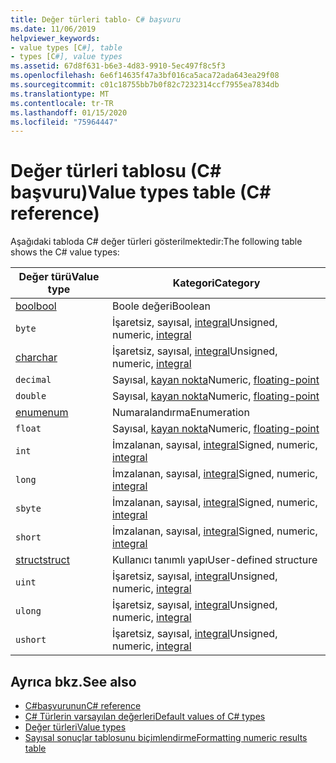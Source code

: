 ```yaml
---
title: Değer türleri tablo- C# başvuru
ms.date: 11/06/2019
helpviewer_keywords:
- value types [C#], table
- types [C#], value types
ms.assetid: 67d8f631-b6e3-4d83-9910-5ec497f8c5f3
ms.openlocfilehash: 6e6f14635f47a3bf016ca5aca72ada643ea29f08
ms.sourcegitcommit: c01c18755bb7b0f82c7232314ccf7955ea7834db
ms.translationtype: MT
ms.contentlocale: tr-TR
ms.lasthandoff: 01/15/2020
ms.locfileid: "75964447"
---
```

# <a name="value-types-table-c-reference"></a><span data-ttu-id="9f2e7-102">Değer türleri tablosu (C# başvuru)</span><span class="sxs-lookup"><span data-stu-id="9f2e7-102">Value types table (C# reference)</span></span>

<span data-ttu-id="9f2e7-103">Aşağıdaki tabloda C# değer türleri gösterilmektedir:</span><span class="sxs-lookup"><span data-stu-id="9f2e7-103">The following table shows the C# value types:</span></span>

|<span data-ttu-id="9f2e7-104">Değer türü</span><span class="sxs-lookup"><span data-stu-id="9f2e7-104">Value type</span></span>|<span data-ttu-id="9f2e7-105">Kategori</span><span class="sxs-lookup"><span data-stu-id="9f2e7-105">Category</span></span>|
|----------------|--------------|
|[<span data-ttu-id="9f2e7-106">bool</span><span class="sxs-lookup"><span data-stu-id="9f2e7-106">bool</span></span>](../builtin-types/bool.md)|<span data-ttu-id="9f2e7-107">Boole değeri</span><span class="sxs-lookup"><span data-stu-id="9f2e7-107">Boolean</span></span>|
|`byte`|<span data-ttu-id="9f2e7-108">İşaretsiz, sayısal, [integral](../builtin-types/integral-numeric-types.md)</span><span class="sxs-lookup"><span data-stu-id="9f2e7-108">Unsigned, numeric, [integral](../builtin-types/integral-numeric-types.md)</span></span>|
|[<span data-ttu-id="9f2e7-109">char</span><span class="sxs-lookup"><span data-stu-id="9f2e7-109">char</span></span>](../builtin-types/char.md)|<span data-ttu-id="9f2e7-110">İşaretsiz, sayısal, [integral](../builtin-types/integral-numeric-types.md)</span><span class="sxs-lookup"><span data-stu-id="9f2e7-110">Unsigned, numeric, [integral](../builtin-types/integral-numeric-types.md)</span></span>|
|`decimal`|<span data-ttu-id="9f2e7-111">Sayısal, [kayan nokta](../builtin-types/floating-point-numeric-types.md)</span><span class="sxs-lookup"><span data-stu-id="9f2e7-111">Numeric, [floating-point](../builtin-types/floating-point-numeric-types.md)</span></span>|
|`double`|<span data-ttu-id="9f2e7-112">Sayısal, [kayan nokta](../builtin-types/floating-point-numeric-types.md)</span><span class="sxs-lookup"><span data-stu-id="9f2e7-112">Numeric, [floating-point](../builtin-types/floating-point-numeric-types.md)</span></span>|
|[<span data-ttu-id="9f2e7-113">enum</span><span class="sxs-lookup"><span data-stu-id="9f2e7-113">enum</span></span>](../builtin-types/enum.md)|<span data-ttu-id="9f2e7-114">Numaralandırma</span><span class="sxs-lookup"><span data-stu-id="9f2e7-114">Enumeration</span></span>|
|`float`|<span data-ttu-id="9f2e7-115">Sayısal, [kayan nokta](../builtin-types/floating-point-numeric-types.md)</span><span class="sxs-lookup"><span data-stu-id="9f2e7-115">Numeric, [floating-point](../builtin-types/floating-point-numeric-types.md)</span></span>|
|`int`|<span data-ttu-id="9f2e7-116">İmzalanan, sayısal, [integral](../builtin-types/integral-numeric-types.md)</span><span class="sxs-lookup"><span data-stu-id="9f2e7-116">Signed, numeric, [integral](../builtin-types/integral-numeric-types.md)</span></span>|
|`long`|<span data-ttu-id="9f2e7-117">İmzalanan, sayısal, [integral](../builtin-types/integral-numeric-types.md)</span><span class="sxs-lookup"><span data-stu-id="9f2e7-117">Signed, numeric, [integral](../builtin-types/integral-numeric-types.md)</span></span>|
|`sbyte`|<span data-ttu-id="9f2e7-118">İmzalanan, sayısal, [integral](../builtin-types/integral-numeric-types.md)</span><span class="sxs-lookup"><span data-stu-id="9f2e7-118">Signed, numeric, [integral](../builtin-types/integral-numeric-types.md)</span></span>|
|`short`|<span data-ttu-id="9f2e7-119">İmzalanan, sayısal, [integral](../builtin-types/integral-numeric-types.md)</span><span class="sxs-lookup"><span data-stu-id="9f2e7-119">Signed, numeric, [integral](../builtin-types/integral-numeric-types.md)</span></span>|
|[<span data-ttu-id="9f2e7-120">struct</span><span class="sxs-lookup"><span data-stu-id="9f2e7-120">struct</span></span>](struct.md)|<span data-ttu-id="9f2e7-121">Kullanıcı tanımlı yapı</span><span class="sxs-lookup"><span data-stu-id="9f2e7-121">User-defined structure</span></span>|
|`uint`|<span data-ttu-id="9f2e7-122">İşaretsiz, sayısal, [integral](../builtin-types/integral-numeric-types.md)</span><span class="sxs-lookup"><span data-stu-id="9f2e7-122">Unsigned, numeric, [integral](../builtin-types/integral-numeric-types.md)</span></span>|
|`ulong`|<span data-ttu-id="9f2e7-123">İşaretsiz, sayısal, [integral](../builtin-types/integral-numeric-types.md)</span><span class="sxs-lookup"><span data-stu-id="9f2e7-123">Unsigned, numeric, [integral](../builtin-types/integral-numeric-types.md)</span></span>|
|`ushort`|<span data-ttu-id="9f2e7-124">İşaretsiz, sayısal, [integral](../builtin-types/integral-numeric-types.md)</span><span class="sxs-lookup"><span data-stu-id="9f2e7-124">Unsigned, numeric, [integral](../builtin-types/integral-numeric-types.md)</span></span>|

## <a name="see-also"></a><span data-ttu-id="9f2e7-125">Ayrıca bkz.</span><span class="sxs-lookup"><span data-stu-id="9f2e7-125">See also</span></span>

- [<span data-ttu-id="9f2e7-126">C#başvurunun</span><span class="sxs-lookup"><span data-stu-id="9f2e7-126">C# reference</span></span>](../index.md)
- [<span data-ttu-id="9f2e7-127">C# Türlerin varsayılan değerleri</span><span class="sxs-lookup"><span data-stu-id="9f2e7-127">Default values of C# types</span></span>](../builtin-types/default-values.md)
- [<span data-ttu-id="9f2e7-128">Değer türleri</span><span class="sxs-lookup"><span data-stu-id="9f2e7-128">Value types</span></span>](value-types.md)
- [<span data-ttu-id="9f2e7-129">Sayısal sonuçlar tablosunu biçimlendirme</span><span class="sxs-lookup"><span data-stu-id="9f2e7-129">Formatting numeric results table</span></span>](formatting-numeric-results-table.md)
